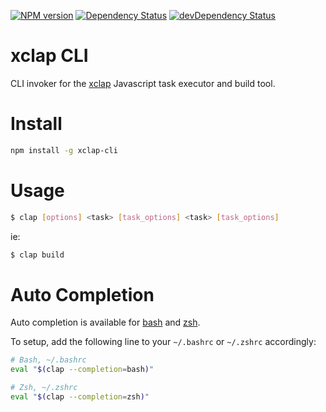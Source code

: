 [![NPM version][npm-image]][npm-url]
[![Dependency Status][daviddm-image]][daviddm-url] [![devDependency Status][daviddm-dev-image]][daviddm-dev-url]

# xclap CLI

CLI invoker for the [xclap] Javascript task executor and build tool.

# Install

```bash
npm install -g xclap-cli
```

# Usage

```bash
$ clap [options] <task> [task_options] <task> [task_options]
```

ie:

```bash
$ clap build
```

# Auto Completion

Auto completion is available for [bash] and [zsh].

To setup, add the following line to your `~/.bashrc` or `~/.zshrc` accordingly:

```bash
# Bash, ~/.bashrc
eval "$(clap --completion=bash)"
```

```zsh
# Zsh, ~/.zshrc
eval "$(clap --completion=zsh)"
```

[xclap]: https://github.com/jchip/xclap

[npm-image]: https://badge.fury.io/js/xclap-cli.svg

[npm-url]: https://npmjs.org/package/xclap-cli

[daviddm-image]: https://david-dm.org/jchip/xclap-cli/status.svg

[daviddm-url]: https://david-dm.org/jchip/xclap-cli

[daviddm-dev-image]: https://david-dm.org/jchip/xclap-cli/dev-status.svg

[daviddm-dev-url]: https://david-dm.org/jchip/xclap-cli?type=dev

[bash]: https://www.gnu.org/software/bash/

[zsh]: http://www.zsh.org/
